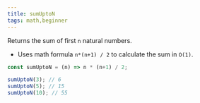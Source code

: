 ```yaml
---
title: sumUptoN
tags: math,beginner
---
```


Returns the sum of first `n` natural numbers.

- Uses math formula `n*(n+1) / 2` to calculate the sum in `O(1)`.

```js
const sumUptoN = (n) => n * (n+1) / 2;
```

```js
sumUptoN(3); // 6
sumUptoN(5); // 15
sumUptoN(10); // 55
```
